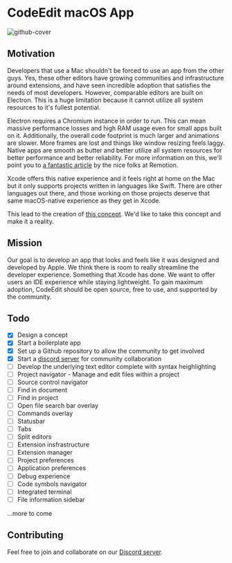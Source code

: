 # CodeEdit macOS App

![github-cover](https://user-images.githubusercontent.com/806104/157921972-022b758f-eb9d-4436-881a-d94c883d5685.png)

## Motivation

Developers that use a Mac shouldn't be forced to use an app from the other guys. Yes, these other editors have growing communities and infrastructure around extensions, and have seen incredible adoption that satisfies the needs of most developers. However, comparable editors are built on Electron. This is a huge limitation because it cannot utilize all system resources to it's fullest potential.

Electron requires a Chromium instance in order to run. This can mean massive performance losses and high RAM usage even for small apps built on it. Additionally, the overall code footprint is much larger and animations are slower. More frames are lost and things like window resizing feels laggy. Native apps are smooth as butter and better utilize all system resources for better performance and better reliability. For more information on this, we'll point you to [a fantastic article](https://www.remotion.com/blog/why-remotion-is-a-native-macos-app-not-electron) by the nice folks at Remotion.

Xcode offers this native experience and it feels right at home on the Mac but it only supports projects written in languages like Swift. There are other languages out there, and those working on those projects deserve that same macOS-native experience as they get in Xcode.

This lead to the creation of [this concept](https://www.figma.com/proto/qj6raZbQsZpGO0NAVi4qsv/CodeEdit-Concept?node-id=1%3A870). We'd like to take this concept and make it a reality. 

## Mission

Our goal is to develop an app that looks and feels like it was designed and developed by Apple. We think there is room to really streamline the developer experience. Something that Xcode has done. We want to offer users an IDE experience while staying lightweight. To gain maximum adoption, CodeEdit should be open source, free to use, and supported by the community. 

## Todo

- [x] Design a concept
- [x] Start a boilerplate app
- [x] Set up a Github repository to allow the community to get involved
- [x] Start a [discord server](https://discord.gg/ANUVc6TF) for community collaboration
- [ ] Develop the underlying text editor complete with syntax heighlighting
- [ ] Project navigator - Manage and edit files within a project
- [ ] Source control navigator
- [ ] Find in document
- [ ] Find in project
- [ ] Open file search bar overlay
- [ ] Commands overlay
- [ ] Statusbar
- [ ] Tabs
- [ ] Split editors
- [ ] Extension insfrastructure
- [ ] Extension manager
- [ ] Project preferences
- [ ] Application preferences
- [ ] Debug experience
- [ ] Code symbols navigator
- [ ] Integrated terminal
- [ ] File information sidebar

...more to come

## Contributing

Feel free to join and collaborate on our [Discord server](https://discord.gg/ANUVc6TF).
